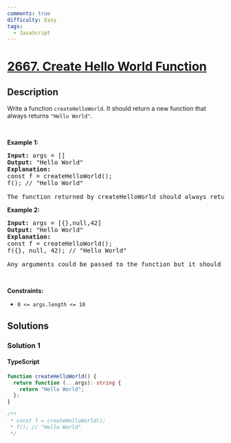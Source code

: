 ```yaml
---
comments: true
difficulty: Easy
tags:
  - JavaScript
---
```


<!-- problem:start -->

# [2667. Create Hello World Function](https://leetcode.com/problems/create-hello-world-function)

## Description

<!-- description:start -->

Write a function&nbsp;<code>createHelloWorld</code>.&nbsp;It should return a new function that always returns&nbsp;<code>&quot;Hello World&quot;</code>.

<p>&nbsp;</p>
<p><strong class="example">Example 1:</strong></p>

<pre>
<strong>Input:</strong> args = []
<strong>Output:</strong> &quot;Hello World&quot;
<strong>Explanation:</strong>
const f = createHelloWorld();
f(); // &quot;Hello World&quot;

The function returned by createHelloWorld should always return &quot;Hello World&quot;.
</pre>

<p><strong class="example">Example 2:</strong></p>

<pre>
<strong>Input:</strong> args = [{},null,42]
<strong>Output:</strong> &quot;Hello World&quot;
<strong>Explanation:</strong>
const f = createHelloWorld();
f({}, null, 42); // &quot;Hello World&quot;

Any arguments could be passed to the function but it should still always return &quot;Hello World&quot;.
</pre>

<p>&nbsp;</p>
<p><strong>Constraints:</strong></p>

<ul>
	<li><code>0 &lt;= args.length &lt;= 10</code></li>
</ul>

<!-- description:end -->

## Solutions

<!-- solution:start -->

### Solution 1

<!-- tabs:start -->

#### TypeScript

```ts
function createHelloWorld() {
  return function (...args): string {
    return "Hello World";
  };
}

/**
 * const f = createHelloWorld();
 * f(); // "Hello World"
 */
```

<!-- tabs:end -->

<!-- solution:end -->

<!-- problem:end -->
